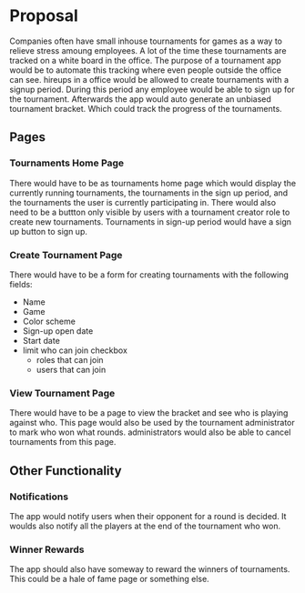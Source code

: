 # Proposal 
Companies often have small inhouse tournaments for games as a way to relieve stress amoung employees.  A lot of the time these tournaments are tracked on a white board in the office.  The purpose of a tournament app would be to automate this tracking where even people outside the office can see.  hireups in a office would be allowed to create tournaments with a signup period.   During this period any employee would be able to sign up for the tournament.  Afterwards the app would auto generate an unbiased tournament bracket.  Which could track the progress of the tournaments.

## Pages
### Tournaments Home Page
There would have to be as tournaments home page which would display the currently running tournaments, the tournaments in the sign up period, and the tournaments the user is currently participating in.  There would also need to be a buttton only visible by users with a tournament creator role to create new tournaments.  Tournaments in sign-up period would have a sign up button to sign up.

### Create Tournament Page
There would have to be a form for creating tournaments with the following fields:
- Name
- Game
- Color scheme
- Sign-up open date
- Start date
- limit who can join checkbox
	- roles that can join
	- users that can join

### View Tournament Page
There would have to be a page to view the bracket and see who is playing against who.  This page would also be used by the tournament administrator to mark who won what rounds.  administrators would also be able to cancel tournaments from this page.

## Other Functionality
### Notifications
The app would notify users when their opponent for a round is decided.  It woulds also notify all the players at the end of the tournament who won.

### Winner Rewards
The app should also have someway to reward the winners of tournaments.  This could be a hale of fame page or something else.